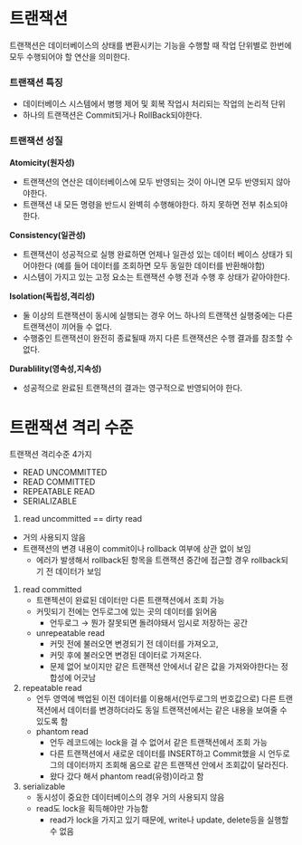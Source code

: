 # 트랜잭션

트랜잭션은 데이터베이스의 상태를 변환시키는 기능을 수행할 때 작업 단위별로 한번에 모두 수행되어야 할 연산을 의미한다.

### 트랜잭션 특징

- 데이터베이스 시스템에서 병행 제어 및 회복 작업시 처리되는 작업의 논리적 단위
- 하나의 트랜잭션은 Commit되거나 RollBack되야한다.

### 트랜잭션 성질

**Atomicity(원자성)**

- 트랜잭션의 연산은 데이터베이스에 모두 반영되는 것이 아니면 모두 반영되지 않아야한다.
- 트랜잭션 내 모든 명령을 반드시 완벽히 수행해야한다. 하지 못하면 전부 취소되야한다.

**Consistency(일관성)**

- 트랜잭션이 성공적으로 실행 완료하면 언제나 일관성 있는 데이터 베이스 상태가 되어야한다 (예를 들어 데이터를 조회하면 모두 동일한 데이터를 반환해야함)
- 시스템이 가지고 있는 고정 요소는 트랜잭션 수행 전과 수행 후 상태가 같아야한다.

**Isolation(독립성,격리성)**

- 둘 이상의 트랜잭션이 동시에 실행되는 경우 어느 하나의 트랜잭션 실행중에는 다른 트랜잭션이 끼어들 수 없다.
- 수행중인 트랜잭션이 완전히 종료될때 까지 다른 트랜잭션은 수행 결과를 참조할 수 없다.

**Durablility(영속성,지속성)**

- 성공적으로 완료된 트랜잭션의 결과는 영구적으로 반영되어야 한다.

# 트랜잭션 격리 수준

트랜잭션 격리수준 4가지

- READ UNCOMMITTED
- READ COMMITTED
- REPEATABLE READ
- SERIALIZABLE

1. read uncommitted == dirty read
- 거의 사용되지 않음
- 트랜잭션의 변경 내용이 commit이나 rollback 여부에 상관 없이 보임
    - 에러가 발생해서 rollback된 항목을 트랜잭션 중간에 접근할 경우 rollback되기 전 데이터가 보임
1. read committed
    - 트랜젝션이 완료된  데이터만 다른 트랜잭션에서 조회 가능
    - 커밋되기 전에는 언두로그에 있는 곳의 데이터를 읽어옴
        - 언두로그 → 뭔가 잘못되면 돌려야돼서 임시로 저장하는 공간
    - unrepeatable read
        - 커밋 전에 불러오면 변경되기 전 데이터를 가져오고,
        - 커밋 후에 불러오면 변경된 데이터로 가져온다.
        - 문제 없어 보이지만 같은 트랜잭션 안에서너 같은 값을 가져와야한다는 정합성에 어긋남
2. repeatable read
    - 언두 영역에 백업된 이전 데이터를 이용해서(언두로그의 번호값으로) 다른 트랜잭션에서 데이터를 변경하더라도 동일 트랜잭션에서는 같은 내용을 보여줄 수 있도록 함
    - phantom read
        - 언두 레코드에는 lock을 걸 수 없어서 같은 트랜잭션에서 조회 가능
        - 다른 트랜잭션에서 새로운 데이터를 INSERT하고 Commit했을 시 언두로그의 데이터까지 조회해 옴으로 같은 트랜잭션 안에서 조회값이 달라진다.
        - 왔다 갔다 해서 phantom read(유령)이라고 함
3. serializable 
    - 동시성이 중요한 데이터베이스의 경우 거의 사용되지 않음
    - read도 lock을 획득해야만 가능함
        - read가 lock을 가지고 있기 때문에, write나 update, delete등을 실행할 수 없음
